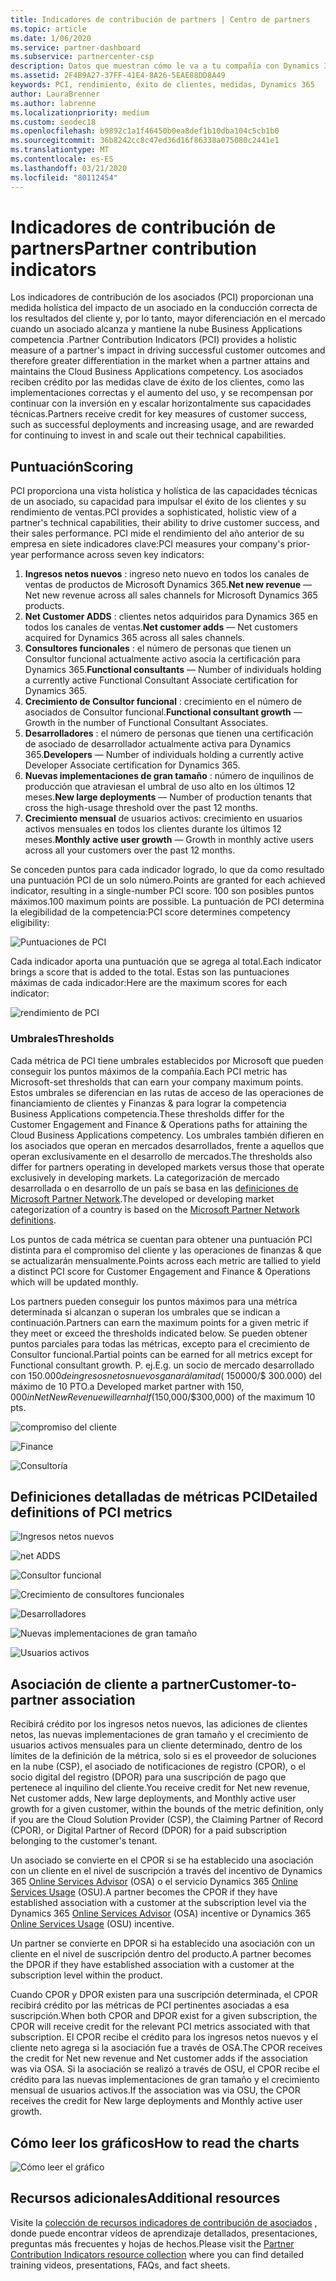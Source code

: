 ```yaml
---
title: Indicadores de contribución de partners | Centro de partners
ms.topic: article
ms.date: 1/06/2020
ms.service: partner-dashboard
ms.subservice: partnercenter-csp
description: Datos que muestran cómo le va a tu compañía con Dynamics 365 Customer Engagement o Dynamics 365 Finance and Operations
ms.assetid: 2F4B9A27-37FF-41E4-8A26-5EAE88DD8A49
keywords: PCI, rendimiento, éxito de clientes, medidas, Dynamics 365
author: LauraBrenner
ms.author: labrenne
ms.localizationpriority: medium
ms.custom: seodec18
ms.openlocfilehash: b9892c1a1f46450b0ea8def1b10dba104c5cb1b0
ms.sourcegitcommit: 36b8242cc8c47ed36d16f86338a075080c2441e1
ms.translationtype: MT
ms.contentlocale: es-ES
ms.lasthandoff: 03/21/2020
ms.locfileid: "80112454"
---
```

# <a name="partner-contribution-indicators"></a><span data-ttu-id="94299-104">Indicadores de contribución de partners</span><span class="sxs-lookup"><span data-stu-id="94299-104">Partner contribution indicators</span></span>

<span data-ttu-id="94299-105">Los indicadores de contribución de los asociados (PCI) proporcionan una medida holística del impacto de un asociado en la conducción correcta de los resultados del cliente y, por lo tanto, mayor diferenciación en el mercado cuando un asociado alcanza y mantiene la nube Business Applications competencia .</span><span class="sxs-lookup"><span data-stu-id="94299-105">Partner Contribution Indicators (PCI) provides a holistic measure of a partner's impact in driving successful customer outcomes and therefore greater differentiation in the market when a partner attains and maintains the Cloud Business Applications competency.</span></span> <span data-ttu-id="94299-106">Los asociados reciben crédito por las medidas clave de éxito de los clientes, como las implementaciones correctas y el aumento del uso, y se recompensan por continuar con la inversión en y escalar horizontalmente sus capacidades técnicas.</span><span class="sxs-lookup"><span data-stu-id="94299-106">Partners receive credit for key measures of customer success, such as successful deployments and increasing usage, and are rewarded for continuing to invest in and scale out their technical capabilities.</span></span>

## <a name="scoring"></a><span data-ttu-id="94299-107">Puntuación</span><span class="sxs-lookup"><span data-stu-id="94299-107">Scoring</span></span>

<span data-ttu-id="94299-108">PCI proporciona una vista holística y holística de las capacidades técnicas de un asociado, su capacidad para impulsar el éxito de los clientes y su rendimiento de ventas.</span><span class="sxs-lookup"><span data-stu-id="94299-108">PCI provides a sophisticated, holistic view of a partner's technical capabilities, their ability to drive customer success, and their sales performance.</span></span> <span data-ttu-id="94299-109">PCI mide el rendimiento del año anterior de su empresa en siete indicadores clave:</span><span class="sxs-lookup"><span data-stu-id="94299-109">PCI measures your company's prior-year performance across seven key indicators:</span></span>

1. <span data-ttu-id="94299-110">**Ingresos netos nuevos** : ingreso neto nuevo en todos los canales de ventas de productos de Microsoft Dynamics 365.</span><span class="sxs-lookup"><span data-stu-id="94299-110">**Net new revenue** — Net new revenue across all sales channels for Microsoft Dynamics 365 products.</span></span>
2. <span data-ttu-id="94299-111">**Net Customer ADDS** : clientes netos adquiridos para Dynamics 365 en todos los canales de ventas.</span><span class="sxs-lookup"><span data-stu-id="94299-111">**Net customer adds** — Net customers acquired for Dynamics 365 across all sales channels.</span></span>
3. <span data-ttu-id="94299-112">**Consultores funcionales** : el número de personas que tienen un Consultor funcional actualmente activo asocia la certificación para Dynamics 365.</span><span class="sxs-lookup"><span data-stu-id="94299-112">**Functional consultants** — Number of individuals holding a currently active Functional Consultant Associate certification for Dynamics 365.</span></span>
4. <span data-ttu-id="94299-113">**Crecimiento de Consultor funcional** : crecimiento en el número de asociados de Consultor funcional.</span><span class="sxs-lookup"><span data-stu-id="94299-113">**Functional consultant growth** — Growth in the number of Functional Consultant Associates.</span></span>
5. <span data-ttu-id="94299-114">**Desarrolladores** : el número de personas que tienen una certificación de asociado de desarrollador actualmente activa para Dynamics 365.</span><span class="sxs-lookup"><span data-stu-id="94299-114">**Developers** — Number of individuals holding a currently active Developer Associate certification for Dynamics 365.</span></span>
6. <span data-ttu-id="94299-115">**Nuevas implementaciones de gran tamaño** : número de inquilinos de producción que atraviesan el umbral de uso alto en los últimos 12 meses.</span><span class="sxs-lookup"><span data-stu-id="94299-115">**New large deployments** — Number of production tenants that cross the high-usage threshold over the past 12 months.</span></span>
7. <span data-ttu-id="94299-116">**Crecimiento mensual** de usuarios activos: crecimiento en usuarios activos mensuales en todos los clientes durante los últimos 12 meses.</span><span class="sxs-lookup"><span data-stu-id="94299-116">**Monthly active user growth** — Growth in monthly active users across all your customers over the past 12 months.</span></span>

<span data-ttu-id="94299-117">Se conceden puntos para cada indicador logrado, lo que da como resultado una puntuación PCI de un solo número.</span><span class="sxs-lookup"><span data-stu-id="94299-117">Points are granted for each achieved indicator, resulting in a single-number PCI score.</span></span> <span data-ttu-id="94299-118">100 son posibles puntos máximos.</span><span class="sxs-lookup"><span data-stu-id="94299-118">100 maximum points are possible.</span></span> <span data-ttu-id="94299-119">La puntuación de PCI determina la elegibilidad de la competencia:</span><span class="sxs-lookup"><span data-stu-id="94299-119">PCI score determines competency eligibility:</span></span>

![Puntuaciones de PCI](images/pcinew1.png)

<span data-ttu-id="94299-121">Cada indicador aporta una puntuación que se agrega al total.</span><span class="sxs-lookup"><span data-stu-id="94299-121">Each indicator brings a score that is added to the total.</span></span> <span data-ttu-id="94299-122">Estas son las puntuaciones máximas de cada indicador:</span><span class="sxs-lookup"><span data-stu-id="94299-122">Here are the maximum scores for each indicator:</span></span>

![rendimiento de PCI](images/pci/perfnew.png)

### <a name="thresholds"></a><span data-ttu-id="94299-124">Umbrales</span><span class="sxs-lookup"><span data-stu-id="94299-124">Thresholds</span></span>

<span data-ttu-id="94299-125">Cada métrica de PCI tiene umbrales establecidos por Microsoft que pueden conseguir los puntos máximos de la compañía.</span><span class="sxs-lookup"><span data-stu-id="94299-125">Each PCI metric has Microsoft-set thresholds that can earn your company maximum points.</span></span> <span data-ttu-id="94299-126">Estos umbrales se diferencian en las rutas de acceso de las operaciones de financiamiento de clientes y Finanzas & para lograr la competencia Business Applications competencia.</span><span class="sxs-lookup"><span data-stu-id="94299-126">These thresholds differ for the Customer Engagement and Finance & Operations paths for attaining the Cloud Business Applications competency.</span></span> <span data-ttu-id="94299-127">Los umbrales también difieren en los asociados que operan en mercados desarrollados, frente a aquellos que operan exclusivamente en el desarrollo de mercados.</span><span class="sxs-lookup"><span data-stu-id="94299-127">The thresholds also differ for partners operating in developed markets versus those that operate exclusively in developing markets.</span></span>  <span data-ttu-id="94299-128">La categorización de mercado desarrollada o en desarrollo de un país se basa en las [definiciones de Microsoft Partner Network](https://assetsprod.microsoft.com/mpn/mpn-developed-and-developing-countries.pdf).</span><span class="sxs-lookup"><span data-stu-id="94299-128">The developed or developing market categorization of a country is based on the [Microsoft Partner Network definitions](https://assetsprod.microsoft.com/mpn/mpn-developed-and-developing-countries.pdf).</span></span>

<span data-ttu-id="94299-129">Los puntos de cada métrica se cuentan para obtener una puntuación PCI distinta para el compromiso del cliente y las operaciones de finanzas & que se actualizarán mensualmente.</span><span class="sxs-lookup"><span data-stu-id="94299-129">Points across each metric are tallied to yield a distinct PCI score for Customer Engagement and Finance & Operations which will be updated monthly.</span></span>

<span data-ttu-id="94299-130">Los partners pueden conseguir los puntos máximos para una métrica determinada si alcanzan o superan los umbrales que se indican a continuación.</span><span class="sxs-lookup"><span data-stu-id="94299-130">Partners can earn the maximum points for a given metric if they meet or exceed the thresholds indicated below.</span></span> <span data-ttu-id="94299-131">Se pueden obtener puntos parciales para todas las métricas, excepto para el crecimiento de Consultor funcional.</span><span class="sxs-lookup"><span data-stu-id="94299-131">Partial points can be earned for all metrics except for Functional consultant growth.</span></span> <span data-ttu-id="94299-132">P. ej.</span><span class="sxs-lookup"><span data-stu-id="94299-132">E.g.</span></span> <span data-ttu-id="94299-133">un socio de mercado desarrollado con $150.000 de ingresos netos nuevos ganará la mitad ($ 150000/$ 300.000) del máximo de 10 PTO.</span><span class="sxs-lookup"><span data-stu-id="94299-133">a Developed market partner with $150,000 in Net New Revenue will earn half ($150,000/$300,000) of the maximum 10 pts.</span></span> 

![compromiso del cliente](images/pci/custengagethresh.png)

![Finance](images/pci/table_2.png
)

![Consultoría](images/pci/table_3.png)

## <a name="detailed-definitions-of-pci-metrics"></a><span data-ttu-id="94299-137">Definiciones detalladas de métricas PCI</span><span class="sxs-lookup"><span data-stu-id="94299-137">Detailed definitions of PCI metrics</span></span>

![Ingresos netos nuevos](images/pci/netnewrevenue.png)

![net ADDS](images/pci/netadds.png)

![Consultor funcional](images/pci/funcconsult.png)

![Crecimiento de consultores funcionales](images/pci/funcgrowth2.png)

![Desarrolladores](images/pci/developers.png) 

![Nuevas implementaciones de gran tamaño](images/pci/largedeploy.png) 

![Usuarios activos](images/pci/activeusers.png)



## <a name="customer-to-partner-association"></a><span data-ttu-id="94299-145">Asociación de cliente a partner</span><span class="sxs-lookup"><span data-stu-id="94299-145">Customer-to-partner association</span></span>

<span data-ttu-id="94299-146">Recibirá crédito por los ingresos netos nuevos, las adiciones de clientes netos, las nuevas implementaciones de gran tamaño y el crecimiento de usuarios activos mensuales para un cliente determinado, dentro de los límites de la definición de la métrica, solo si es el proveedor de soluciones en la nube (CSP), el asociado de notificaciones de registro (CPOR), o el socio digital del registro (DPOR) para una suscripción de pago que pertenece al inquilino del cliente.</span><span class="sxs-lookup"><span data-stu-id="94299-146">You receive credit for Net new revenue, Net customer adds, New large deployments, and Monthly active user growth for a given customer, within the bounds of the metric definition, only if you are the Cloud Solution Provider (CSP), the Claiming Partner of Record (CPOR), or Digital Partner of Record (DPOR) for a paid subscription belonging to the customer's tenant.</span></span>

<span data-ttu-id="94299-147">Un asociado se convierte en el CPOR si se ha establecido una asociación con un cliente en el nivel de suscripción a través del incentivo de Dynamics 365 [Online Services Advisor](https://support.microsoft.com/en-us/help/4501560/online-services-advisor-osa-sell-incentives-faq) (OSA) o el servicio Dynamics 365 [Online Services Usage](https://support.microsoft.com/en-us/help/4489988/online-services-usage-osu-incentives-faq) (OSU).</span><span class="sxs-lookup"><span data-stu-id="94299-147">A partner becomes the CPOR if they have established association with a customer at the subscription level via the Dynamics 365 [Online Services Advisor](https://support.microsoft.com/en-us/help/4501560/online-services-advisor-osa-sell-incentives-faq) (OSA) incentive or Dynamics 365 [Online Services Usage](https://support.microsoft.com/en-us/help/4489988/online-services-usage-osu-incentives-faq) (OSU) incentive.</span></span>

<span data-ttu-id="94299-148">Un partner se convierte en DPOR si ha establecido una asociación con un cliente en el nivel de suscripción dentro del producto.</span><span class="sxs-lookup"><span data-stu-id="94299-148">A partner becomes the DPOR if they have established association with a customer at the subscription level within the product.</span></span>

<span data-ttu-id="94299-149">Cuando CPOR y DPOR existen para una suscripción determinada, el CPOR recibirá crédito por las métricas de PCI pertinentes asociadas a esa suscripción.</span><span class="sxs-lookup"><span data-stu-id="94299-149">When both CPOR and DPOR exist for a given subscription, the CPOR will receive credit for the relevant PCI metrics associated with that subscription.</span></span> <span data-ttu-id="94299-150">El CPOR recibe el crédito para los ingresos netos nuevos y el cliente neto agrega si la asociación fue a través de OSA.</span><span class="sxs-lookup"><span data-stu-id="94299-150">The CPOR receives the credit for Net new revenue and Net customer adds if the association was via OSA.</span></span> <span data-ttu-id="94299-151">Si la asociación se realizó a través de OSU, el CPOR recibe el crédito para las nuevas implementaciones de gran tamaño y el crecimiento mensual de usuarios activos.</span><span class="sxs-lookup"><span data-stu-id="94299-151">If the association was via OSU, the CPOR receives the credit for New large deployments and Monthly active user growth.</span></span> 

## <a name="how-to-read-the-charts"></a><span data-ttu-id="94299-152">Cómo leer los gráficos</span><span class="sxs-lookup"><span data-stu-id="94299-152">How to read the charts</span></span>

![Cómo leer el gráfico](images/pci/howto.png)

## <a name="additional-resources"></a><span data-ttu-id="94299-154">Recursos adicionales</span><span class="sxs-lookup"><span data-stu-id="94299-154">Additional resources</span></span>

<span data-ttu-id="94299-155">Visite la [colección de recursos indicadores de contribución de asociados](https://aka.ms/pcilearn) , donde puede encontrar vídeos de aprendizaje detallados, presentaciones, preguntas más frecuentes y hojas de hechos.</span><span class="sxs-lookup"><span data-stu-id="94299-155">Please visit the [Partner Contribution Indicators resource collection](https://aka.ms/pcilearn) where you can find detailed training videos, presentations, FAQs, and fact sheets.</span></span> 




